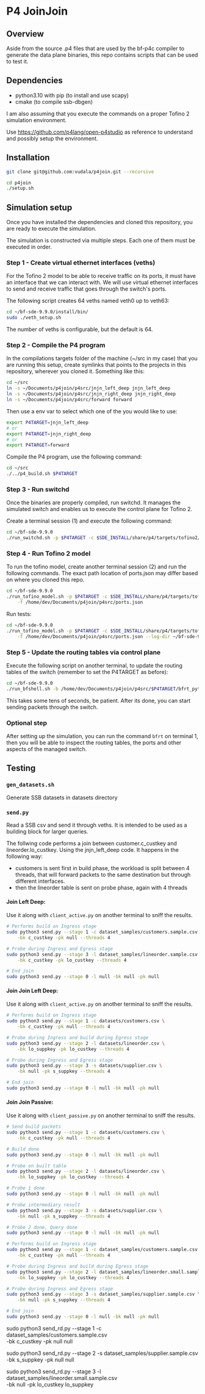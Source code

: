 # P4 JoinJoin

## Overview 

Aside from the source .p4 files that are used by the bf-p4c compiler to generate
the data plane binaries, this repo contains scripts that can be used to test it.

## Dependencies
- python3.10 with pip (to install and use scapy)
- cmake (to compile ssb-dbgen)

I am also assuming that you execute the commands on a proper Tofino 2 simulation
environment.

Use https://github.com/p4lang/open-p4studio as reference to understand and
possibly setup the environment.

## Installation 
```bash
git clone git@github.com:vudala/p4join.git --recursive

cd p4join
./setup.sh
```

## Simulation setup

Once you have installed the dependencies and cloned this repository, you are
ready to execute the simulation.

The simulation is constructed via multiple steps. Each one of them must be 
executed in order.


### Step 1 - Create virtual ethernet interfaces (veths)

For the Tofino 2 model to be able to receive traffic on its ports, it must have
an interface that we can interact with. We will use virtual ethernet interfaces
to send and receive traffic that goes through the switch's ports.

The following script creates 64 veths named veth0 up to veth63:

```bash
cd ~/bf-sde-9.9.0/install/bin/
sudo ./veth_setup.sh
```

The number of veths is configurable, but the default is 64.

### Step 2 - Compile the P4 program

In the compilations targets folder of the machine (~/src in my case) that
you are running this setup, create symlinks that points to the projects in this
repository, wherever you cloned it. Something like this:

```bash
cd ~/src
ln -s ~/Documents/p4join/p4src/jnjn_left_deep jnjn_left_deep
ln -s ~/Documents/p4join/p4src/jnjn_right_deep jnjn_right_deep
ln -s ~/Documents/p4join/p4src/forward forward
```

Then use a env var to select which one of the you would like to use:

```bash
export P4TARGET=jnjn_left_deep
# or
export P4TARGET=jnjn_right_deep
# or
export P4TARGET=forward
```

Compile the P4 program, use the following command:
```bash
cd ~/src
./../p4_build.sh $P4TARGET
```

### Step 3 - Run switchd

Once the binaries are properly compiled, run switchd. It manages the 
simulated switch and enables us to execute the control plane for Tofino 2.

Create a terminal session (1) and execute the following command:

```bash
cd ~/bf-sde-9.9.0
./run_switchd.sh -p $P4TARGET -c $SDE_INSTALL/share/p4/targets/tofino2/$P4TARGET/$P4TARGET.conf --arch tf2
```

### Step 4 - Run Tofino 2 model

To run the tofino model, create another terminal session (2) and run the 
following commands. The exact path location of ports.json may differ based on
where you cloned this repo.

```bash
cd ~/bf-sde-9.9.0
./run_tofino_model.sh -p $P4TARGET -c $SDE_INSTALL/share/p4/targets/tofino2/$P4TARGET/$P4TARGET.conf --arch tf2 \
    -f /home/dev/Documents/p4join/p4src/ports.json
```

Run tests:
```bash
cd ~/bf-sde-9.9.0
./run_tofino_model.sh -p $P4TARGET -c $SDE_INSTALL/share/p4/targets/tofino2/$P4TARGET/$P4TARGET.conf --arch tf2 \
    -f /home/dev/Documents/p4join/p4src/ports.json --log-dir ~/bf-sde-9.9.0/logs
```


### Step 5 - Update the routing tables via control plane

Execute the following script on another terminal, to update the routing tables of the
switch (remember to set the P4TARGET as before):

```bash
cd ~/bf-sde-9.9.0
./run_bfshell.sh -b /home/dev/Documents/p4join/p4src/$P4TARGET/bfrt_python/setup.py
```

This takes some tens of seconds, be patient.
After its done, you can start sending packets through the switch.

### Optional step

After setting up the simulation, you can run the command `bfrt` on terminal 1,
then you will be able to inspect the routing tables, the ports and other aspects
of the managed switch.

## Testing

### `gen_datasets.sh`

Generate SSB datasets in datasets directory

### `send.py`
Read a SSB csv and send it through veths. It is intended to be used as a
building block for larger queries.

The follwing code performs a join between customer.c_custkey and
lineorder.lo_custkey. Using the jnjn_left_deep code.
It happens in the following way:
- customers is sent first in build phase, the workload is split between 4
threads, that will forward packets to the same destination but through different
interfaces.
- then the lineorder table is sent on probe phase, again with 4 threads

#### Join Left Deep:

Use it along with `client_active.py` on another terminal to sniff the results.

```bash
# Performs build on Ingress stage
sudo python3 send.py --stage 1 -c dataset_samples/customers.sample.csv \
    -bk c_custkey -pk null --threads 4

# Probe during Ingress and Egress stage
sudo python3 send.py --stage 3 -l dataset_samples/lineorder.sample.csv \
    -bk c_custkey -pk lo_custkey --threads 4

# End join
sudo python3 send.py --stage 0 -l null -bk null -pk null
```

#### Join Join Left Deep:

Use it along with `client_active.py` on another terminal to sniff the results.

```bash
# Performs build on Ingress stage
sudo python3 send.py --stage 1 -c datasets/customers.csv \
    -bk c_custkey -pk null --threads 4

# Probe during Ingress and build during Egress stage
sudo python3 send.py --stage 2 -l datasets/lineorder.csv \
    -bk lo_suppkey -pk lo_custkey --threads 4

# Probe during Ingress and Egress stage
sudo python3 send.py --stage 3 -s datasets/supplier.csv \
    -bk null -pk s_suppkey --threads 4

# End join
sudo python3 send.py --stage 0 -l null -bk null -pk null
```


#### Join Join Passive:

Use it along with `client_passive.py` on another terminal to sniff the results.

```bash
# Send build packets
sudo python3 send.py --stage 1 -c datasets/customers.csv \
    -bk c_custkey -pk null --threads 4

# Build done
sudo python3 send.py --stage 0 -l null -bk null -pk null

# Probe on built table
sudo python3 send.py --stage 2 -l datasets/lineorder.csv \
    -bk lo_suppkey -pk lo_custkey --threads 4

# Probe 1 done
sudo python3 send.py --stage 0 -l null -bk null -pk null

# Probe intermediary result
sudo python3 send.py --stage 3 -s datasets/supplier.csv \
    -bk null -pk s_suppkey --threads 4

# Probe 2 done, Query done
sudo python3 send.py --stage 0 -l null -bk null -pk null
```


```bash
# Performs build on Ingress stage
sudo python3 send.py --stage 1 -c dataset_samples/customers.sample.csv \
    -bk c_custkey -pk null --threads 4

# Probe during Ingress and build during Egress stage
sudo python3 send.py --stage 2 -l dataset_samples/lineorder.small.sample.csv \
    -bk lo_suppkey -pk lo_custkey --threads 4

# Probe during Ingress and Egress stage
sudo python3 send.py --stage 3 -s dataset_samples/supplier.sample.csv \
    -bk null -pk s_suppkey --threads 4

# End join
sudo python3 send.py --stage 0 -l null -bk null -pk null
```


sudo python3 send_rd.py --stage 1 -c dataset_samples/customers.sample.csv \
    -bk c_custkey -pk null null

sudo python3 send_rd.py --stage 2 -s dataset_samples/supplier.sample.csv \
    -bk s_suppkey -pk null null

sudo python3 send_rd.py --stage 3 -l dataset_samples/lineorder.small.sample.csv \
    -bk null -pk lo_custkey lo_suppkey
